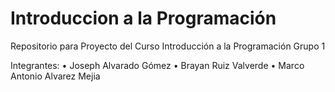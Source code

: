 # Introduccion a la Programación
Repositorio para Proyecto del Curso Introducción a la Programación Grupo 1

Integrantes: 
• Joseph Alvarado Gómez
• Brayan Ruiz Valverde
• Marco Antonio Alvarez Mejia
